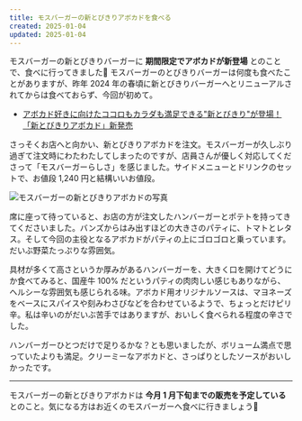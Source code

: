 ```yaml
---
title: モスバーガーの新とびきりアボカドを食べる
created: 2025-01-04
updated: 2025-01-04
---
```


モスバーガーの新とびきりバーガーに **期間限定でアボカドが新登場** とのことで、食べに行ってきました🍔 モスバーガーのとびきりバーガーは何度も食べたことがありますが、昨年 2024 年の春頃に新とびきりバーガーへとリニューアルされてからは食べておらず、今回が初めて。

- [アボカド好きに向けたココロもカラダも満足できる"新とびきり"が登場！「新とびきりアボカド」新発売](https://www.mos.co.jp/company/pr_pdf/pr_241107_1.pdf)

さっそくお店へと向かい、新とびきりアボカドを注文。モスバーガーが久しぶり過ぎて注文時にわたわたしてしまったのですが、店員さんが優しく対応してくださって「モスバーガーらしさ」を感じました。サイドメニューとドリンクのセットで、お値段 1,240 円と結構いいお値段。

![モスバーガーの新とびきりアボカドの写真](ec6fbd3d-b4fc-4092-6426-cac05eb6c200)

席に座って待っていると、お店の方が注文したハンバーガーとポテトを持ってきてくださいました。バンズからはみ出すほどの大きさのパティに、トマトとレタス。そして今回の主役となるアボカドがパティの上にゴロゴロと乗っています。だいぶ野菜たっぷりな雰囲気。

具材が多くて高さというか厚みがあるハンバーガーを、大きく口を開けてどうにか食べてみると、国産牛 100% だというパティの肉肉しい感じもありながら、ヘルシーな雰囲気も感じられる味。アボカド用オリジナルソースは、マヨネーズをベースにスパイスや刻みわさびなどを合わせているようで、ちょっとだけピリ辛。私は辛いのがだいぶ苦手ではありますが、おいしく食べられる程度の辛さでした。

ハンバーガーひとつだけで足りるかな？とも思いましたが、ボリューム満点で思っていたよりも満足。クリーミーなアボカドと、さっぱりとしたソースがおいしかったです。

---

モスバーガーの新とびきりアボカドは **今月 1 月下旬までの販売を予定している** とのこと。気になる方はお近くのモスバーガーへ食べに行きましょう💨
